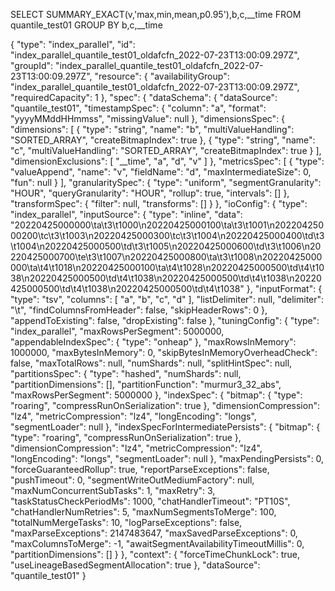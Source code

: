 SELECT
SUMMARY_EXACT(v,'max,min,mean,p0.95'),b,c,__time
FROM quantile_test01
GROUP BY b,c,__time

{
"type": "index_parallel",
"id": "index_parallel_quantile_test01_oldafcfn_2022-07-23T13:00:09.297Z",
"groupId": "index_parallel_quantile_test01_oldafcfn_2022-07-23T13:00:09.297Z",
"resource": {
"availabilityGroup": "index_parallel_quantile_test01_oldafcfn_2022-07-23T13:00:09.297Z",
"requiredCapacity": 1
},
"spec": {
"dataSchema": {
"dataSource": "quantile_test01",
"timestampSpec": {
"column": "a",
"format": "yyyyMMddHHmmss",
"missingValue": null
},
"dimensionsSpec": {
"dimensions": [
{
"type": "string",
"name": "b",
"multiValueHandling": "SORTED_ARRAY",
"createBitmapIndex": true
},
{
"type": "string",
"name": "c",
"multiValueHandling": "SORTED_ARRAY",
"createBitmapIndex": true
}
],
"dimensionExclusions": [
"__time",
"a",
"d",
"v"
]
},
"metricsSpec": [
{
"type": "valueAppend",
"name": "v",
"fieldName": "d",
"maxIntermediateSize": 0,
"fun": null
}
],
"granularitySpec": {
"type": "uniform",
"segmentGranularity": "HOUR",
"queryGranularity": "HOUR",
"rollup": true,
"intervals": []
},
"transformSpec": {
"filter": null,
"transforms": []
}
},
"ioConfig": {
"type": "index_parallel",
"inputSource": {
"type": "inline",
"data": "20220425000000\ta\t3\t1000\n20220425000100\ta\t3\t1001\n20220425000200\tc\t3\t1003\n20220425000300\tc\t3\t1004\n20220425000400\td\t3\t1004\n20220425000500\td\t3\t1005\n20220425000600\td\t3\t1006\n20220425000700\te\t3\t1007\n20220425000800\ta\t3\t1008\n20220425000000\ta\t4\t1018\n20220425000100\ta\t4\t1028\n20220425000500\td\t4\t1038\n20220425000500\td\t4\t1038\n20220425000500\td\t4\t1038\n20220425000500\td\t4\t1038\n20220425000500\td\t4\t1038"
},
"inputFormat": {
"type": "tsv",
"columns": [
"a",
"b",
"c",
"d"
],
"listDelimiter": null,
"delimiter": "\t",
"findColumnsFromHeader": false,
"skipHeaderRows": 0
},
"appendToExisting": false,
"dropExisting": false
},
"tuningConfig": {
"type": "index_parallel",
"maxRowsPerSegment": 5000000,
"appendableIndexSpec": {
"type": "onheap"
},
"maxRowsInMemory": 1000000,
"maxBytesInMemory": 0,
"skipBytesInMemoryOverheadCheck": false,
"maxTotalRows": null,
"numShards": null,
"splitHintSpec": null,
"partitionsSpec": {
"type": "hashed",
"numShards": null,
"partitionDimensions": [],
"partitionFunction": "murmur3_32_abs",
"maxRowsPerSegment": 5000000
},
"indexSpec": {
"bitmap": {
"type": "roaring",
"compressRunOnSerialization": true
},
"dimensionCompression": "lz4",
"metricCompression": "lz4",
"longEncoding": "longs",
"segmentLoader": null
},
"indexSpecForIntermediatePersists": {
"bitmap": {
"type": "roaring",
"compressRunOnSerialization": true
},
"dimensionCompression": "lz4",
"metricCompression": "lz4",
"longEncoding": "longs",
"segmentLoader": null
},
"maxPendingPersists": 0,
"forceGuaranteedRollup": true,
"reportParseExceptions": false,
"pushTimeout": 0,
"segmentWriteOutMediumFactory": null,
"maxNumConcurrentSubTasks": 1,
"maxRetry": 3,
"taskStatusCheckPeriodMs": 1000,
"chatHandlerTimeout": "PT10S",
"chatHandlerNumRetries": 5,
"maxNumSegmentsToMerge": 100,
"totalNumMergeTasks": 10,
"logParseExceptions": false,
"maxParseExceptions": 2147483647,
"maxSavedParseExceptions": 0,
"maxColumnsToMerge": -1,
"awaitSegmentAvailabilityTimeoutMillis": 0,
"partitionDimensions": []
}
},
"context": {
"forceTimeChunkLock": true,
"useLineageBasedSegmentAllocation": true
},
"dataSource": "quantile_test01"
}